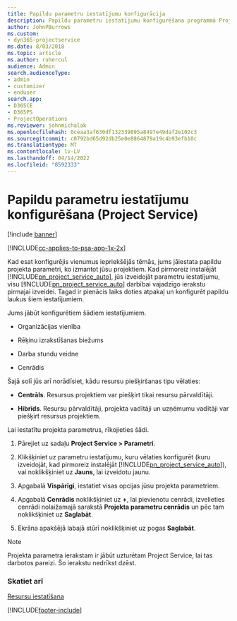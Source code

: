 ```yaml
---
title: Papildu parametru iestatījumu konfigurācija
description: Papildu parametru iestatījumu konfigurēšana programmā Project Service
author: JohnPBurrows
ms.custom:
- dyn365-projectservice
ms.date: 8/03/2018
ms.topic: article
ms.author: ruhercul
audience: Admin
search.audienceType:
- admin
- customizer
- enduser
search.app:
- D365CE
- D365PS
- ProjectOperations
ms.reviewer: johnmichalak
ms.openlocfilehash: 0ceaa3af630df132339895a8497e49daf2e102c3
ms.sourcegitcommit: c0792bd65d92db25e0e8864879a19c4b93efb10c
ms.translationtype: MT
ms.contentlocale: lv-LV
ms.lasthandoff: 04/14/2022
ms.locfileid: "8592333"
---
```

# <a name="configure-additional-parameter-settings-project-service"></a>Papildu parametru iestatījumu konfigurēšana (Project Service)

[!include [banner](../includes/psa-now-project-operations.md)]

[!INCLUDE[cc-applies-to-psa-app-1x-2x](../includes/cc-applies-to-psa-app-1x-2x.md)]

Kad esat konfigurējis vienumus iepriekšējās tēmās, jums jāiestata papildu projekta parametri, ko izmantot jūsu projektiem. Kad pirmoreiz instalējāt [!INCLUDE[pn_project_service_auto](../includes/pn-project-service-auto.md)], jūs izveidojāt parametru iestatījumu, visu [!INCLUDE[pn_project_service_auto](../includes/pn-project-service-auto.md)] darbībai vajadzīgo ierakstu pirmajai izveidei. Tagad ir pienācis laiks doties atpakaļ un konfigurēt papildu laukus šiem iestatījumiem.  
  
 Jums jābūt konfigurētiem šādiem iestatījumiem.  
  
-   Organizācijas vienība  
  
-   Rēķinu izrakstīšanas biežums  
  
-   Darba stundu veidne  
  
-   Cenrādis  
 
Šajā solī jūs arī norādīsiet, kādu resursu piešķiršanas tipu vēlaties:  
  
- **Centrāls**. Resursus projektiem var piešķirt tikai resursu pārvaldītāji.  
  
- **Hibrīds**. Resursu pārvaldītāji, projekta vadītāji un uzņēmumu vadītāji var piešķirt resursus projektiem.  
  
 
Lai iestatītu projekta parametrus, rīkojieties šādi.  
  
1. Pārejiet uz sadaļu **Project Service > Parametri**.  
  
2. Klikšķiniet uz parametru iestatījumu, kuru vēlaties konfigurēt (kuru izveidojāt, kad pirmoreiz instalējāt [!INCLUDE[pn_project_service_auto](../includes/pn-project-service-auto.md)]), vai noklikšķiniet uz **Jauns**, lai izveidotu jaunu.  
  
3. Apgabalā **Vispārīgi**, iestatiet visas opcijas jūsu projekta parametriem.  
  
4. Apgabalā **Cenrādis** noklikšķiniet uz **+**, lai pievienotu cenrādi, izvelieties cenrādi nolaižamajā sarakstā **Projekta parametru cenrādis** un pēc tam noklikšķiniet uz **Saglabāt**.  
  
5. Ekrāna apakšējā labajā stūrī noklikšķiniet uz pogas **Saglabāt**.  

> [!NOTE]
> Projekta parametra ierakstam ir jābūt uzturētam Project Service, lai tas darbotos pareizi. Šo ierakstu nedrīkst dzēst.

### <a name="see-also"></a>Skatiet arī  
 [Resursu iestatīšana](../psa/set-up-resources.md)


[!INCLUDE[footer-include](../includes/footer-banner.md)]
